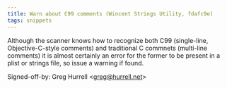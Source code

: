 ```yaml
---
title: Warn about C99 comments (Wincent Strings Utility, fdafc9e)
tags: snippets
---
```


Although the scanner knows how to recognize both C99 (single-line, Objective-C-style comments) and traditional C commnets (multi-line comments) it is almost certainly an error for the former to be present in a plist or strings file, so issue a warning if found.

Signed-off-by: Greg Hurrell &lt;greg@hurrell.net&gt;
